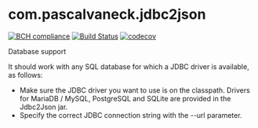# com.pascalvaneck.jdbc2json

[![BCH compliance](https://bettercodehub.com/edge/badge/patveck/jdbc2json?branch=master)](https://bettercodehub.com/)
[![Build Status](https://travis-ci.org/patveck/jdbc2json.svg?branch=master)](https://travis-ci.org/patveck/jdbc2json)
[![codecov](https://codecov.io/gh/patveck/jdbc2json/branch/master/graph/badge.svg)](https://codecov.io/gh/patveck/jdbc2json)

Database support

It should work with any SQL database for which a JDBC driver is available, as follows:
- Make sure the JDBC driver you want to use is on the classpath. Drivers for MariaDB / MySQL, PostgreSQL and SQLite
are provided in the Jdbc2Json jar.
- Specify the correct JDBC connection string with the --url parameter.
